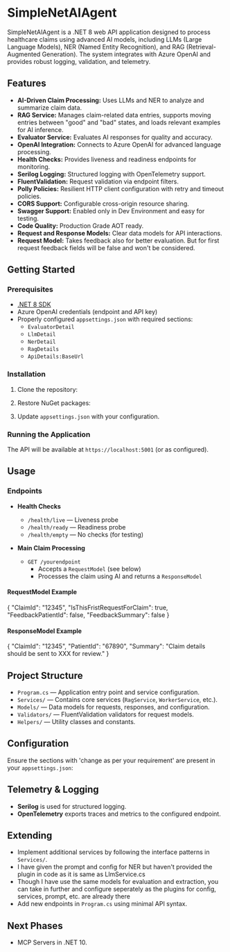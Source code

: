 # SimpleNetAIAgent

SimpleNetAIAgent is a .NET 8 web API application designed to process healthcare claims using advanced AI models, including LLMs (Large Language Models), NER (Named Entity Recognition), and RAG (Retrieval-Augmented Generation). The system integrates with Azure OpenAI and provides robust logging, validation, and telemetry.

## Features

- **AI-Driven Claim Processing:** Uses LLMs and NER to analyze and summarize claim data.
- **RAG Service:** Manages claim-related data entries, supports moving entries between "good" and "bad" states, and loads relevant examples for AI inference.
- **Evaluator Service:** Evaluates AI responses for quality and accuracy.
- **OpenAI Integration:** Connects to Azure OpenAI for advanced language processing.
- **Health Checks:** Provides liveness and readiness endpoints for monitoring.
- **Serilog Logging:** Structured logging with OpenTelemetry support.
- **FluentValidation:** Request validation via endpoint filters.
- **Polly Policies:** Resilient HTTP client configuration with retry and timeout policies.
- **CORS Support:** Configurable cross-origin resource sharing.
- **Swagger Support:** Enabled only in Dev Environment and easy for testing.
- **Code Quality:** Production Grade AOT ready.
- **Request and Response Models:** Clear data models for API interactions.
- **Request Model:** Takes feedback also for better evaluation. But for first request feedback fields will be false and won't be considered.

## Getting Started

### Prerequisites

- [.NET 8 SDK](https://dotnet.microsoft.com/download/dotnet/8.0)
- Azure OpenAI credentials (endpoint and API key)
- Properly configured `appsettings.json` with required sections:
  - `EvaluatorDetail`
  - `LlmDetail`
  - `NerDetail`
  - `RagDetails`
  - `ApiDetails:BaseUrl`

### Installation

1. Clone the repository:

2. Restore NuGet packages:

3. Update `appsettings.json` with your configuration.

### Running the Application

The API will be available at `https://localhost:5001` (or as configured).

## Usage

### Endpoints

- **Health Checks**
  - `/health/live` — Liveness probe
  - `/health/ready` — Readiness probe
  - `/health/empty` — No checks (for testing)

- **Main Claim Processing**
  - `GET /yourendpoint`
    - Accepts a `RequestModel` (see below)
    - Processes the claim using AI and returns a `ResponseModel`

#### RequestModel Example
{ "ClaimId": "12345", "IsThisFristRequestForClaim": true, "FeedbackPatientId": false, "FeedbackSummary": false }

#### ResponseModel Example
{ "ClaimId": "12345", "PatientId": "67890", "Summary": "Claim details should be sent to XXX for review." }


## Project Structure

- `Program.cs` — Application entry point and service configuration.
- `Services/` — Contains core services (`RagService`, `WorkerService`, etc.).
- `Models/` — Data models for requests, responses, and configuration.
- `Validators/` — FluentValidation validators for request models.
- `Helpers/` — Utility classes and constants.

## Configuration

Ensure the sections with 'change as per your requirement' are present in your `appsettings.json`:


## Telemetry & Logging

- **Serilog** is used for structured logging.
- **OpenTelemetry** exports traces and metrics to the configured endpoint.

## Extending

- Implement additional services by following the interface patterns in `Services/`.
- I have given the prompt and config for NER but haven't provided the plugin in code as it is same as LlmService.cs
- Though I have use the same models for evaluation and extraction, you can take in further and configure seperately as the plugins for config, services, prompt, etc. are already there
- Add new endpoints in `Program.cs` using minimal API syntax.

## Next Phases
- MCP Servers in .NET 10.
